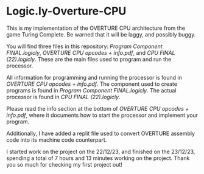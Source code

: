 # Logic.ly-Overture-CPU

This is my implementation of the OVERTURE CPU architecture from the game Turing Complete.
Be warned that it will be laggy, and possibly buggy.

You will find three files in this repository: *Program Component FINAL.logicly*, *OVERTURE CPU opcodes + info.pdf*, and *CPU FINAL (22).logicly*.
These are the main files used to program and run the processor.

All information for programming and running the processor is found in *OVERTURE CPU opcodes + info.pdf*.
The component used to create programs is found in *Program Component FINAL.logicly*.
The actual processor is found in *CPU FINAL (22).logicly*.

Please read the info section at the bottom of *OVERTURE CPU opcodes + info.pdf*, where it documents how to start the processor and implement your program.

Additionally, I have added a replit file used to convert OVERTURE assembly code into its machine code counterpart.

I started work on the project on the 22/12/23, and finished on the 23/12/23, spending a total of 7 hours and 13 minutes working on the project.
Thank you so much for checking my first project out!
